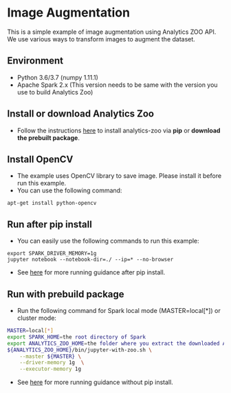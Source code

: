 # Image Augmentation
This is a simple example of image augmentation using Analytics ZOO API. We use various ways to transform images to augment the dataset.

## Environment
* Python 3.6/3.7 (numpy 1.11.1)
* Apache Spark 2.x (This version needs to be same with the version you use to build Analytics Zoo)

## Install or download Analytics Zoo
* Follow the instructions [here](https://analytics-zoo.github.io/master/#PythonUserGuide/install/) to install analytics-zoo via __pip__ or __download the prebuilt package__.  

## Install OpenCV
* The example uses OpenCV library to save image. Please install it before run this example.
* You can use the following command:
```
apt-get install python-opencv
```

## Run after pip install
* You can easily use the following commands to run this example:
```
export SPARK_DRIVER_MEMORY=1g
jupyter notebook --notebook-dir=./ --ip=* --no-browser 
```

* See [here](https://analytics-zoo.github.io/master/#PythonUserGuide/run/#run-after-pip-install) for more running guidance after pip install. 


## Run with prebuild package
* Run the following command for Spark local mode (MASTER=local[*]) or cluster mode:
```bash
MASTER=local[*]
export SPARK_HOME=the root directory of Spark
export ANALYTICS_ZOO_HOME=the folder where you extract the downloaded Analytics Zoo zip package
${ANALYTICS_ZOO_HOME}/bin/jupyter-with-zoo.sh \
    --master ${MASTER} \
    --driver-memory 1g  \
    --executor-memory 1g
```
* See [here](https://analytics-zoo.github.io/master/#PythonUserGuide/run/#run-without-pip-install) for more running guidance without pip install.
